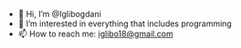 - 👋 Hi, I’m @Iglibogdani
- 👀 I’m interested in everything that includes programming
- 📫 How to reach me: iglibo18@gmail.com

<!---
Iglibogdani/Iglibogdani is a ✨ special ✨ repository because its `README.md` (this file) appears on your GitHub profile.
You can click the Preview link to take a look at your changes.
--->
